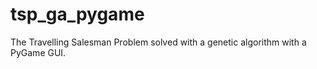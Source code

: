 tsp_ga_pygame
=============

The Travelling Salesman Problem solved with a genetic algorithm with a PyGame GUI.
